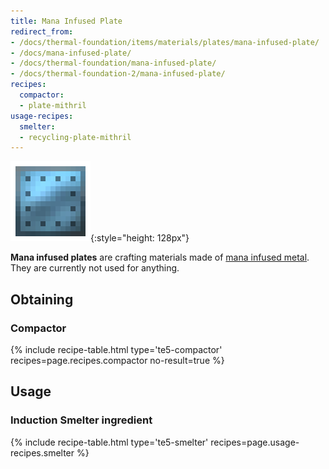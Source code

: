 ```yaml
---
title: Mana Infused Plate
redirect_from:
- /docs/thermal-foundation/items/materials/plates/mana-infused-plate/
- /docs/mana-infused-plate/
- /docs/thermal-foundation/mana-infused-plate/
- /docs/thermal-foundation-2/mana-infused-plate/
recipes:
  compactor:
  - plate-mithril
usage-recipes:
  smelter:
  - recycling-plate-mithril
---
```


![Mana infused plate](/assets/images/thermal-foundation-2/plate-mithril.png){:style="height: 128px"}


**Mana infused plates** are crafting materials made of [mana infused
metal](/docs/1.12/thermal-foundation-2/mana-infused-ingot/). They are currently not used for anything.


Obtaining
---------

### Compactor
{% include recipe-table.html type='te5-compactor' recipes=page.recipes.compactor no-result=true %}


Usage
-----

### Induction Smelter ingredient
{% include recipe-table.html type='te5-smelter' recipes=page.usage-recipes.smelter %}
